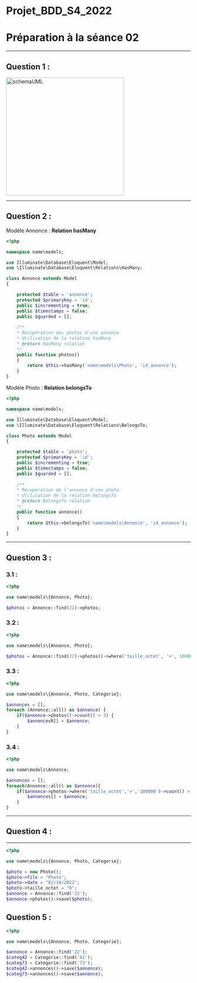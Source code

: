 # Projet_BDD_S4_2022

# Préparation à la séance 02

---

## Question 1 :

<img width="321" alt="schemaUML" src="https://user-images.githubusercontent.com/49103056/157445188-8c7b91e4-bb41-4578-b66c-468ba663aae8.png">

---

## Question 2 :

Modèle Annonce : **Relation hasMany**

```php
<?php

namespace name\models;

use Illuminate\Database\Eloquent\Model;
use \Illuminate\Database\Eloquent\Relations\HasMany;

class Annonce extends Model
{

    protected $table = 'annonce';
    protected $primaryKey = 'id';
    public $incrementing = true;
    public $timestamps = false;
    public $guarded = [];
    
    /**
    * Récupération des photos d'une annonce 
    * Utilisation de la relation hasMany 
    * @return HasMany relation
    */
    public function photos()
    {
        return $this->hasMany('name\models\Photo', 'id_annonce');
    }
}
```

Modèle Photo : **Relation belongsTo**

```php
<?php

namespace name\models;

use Illuminate\Database\Eloquent\Model;
use \Illuminate\Database\Eloquent\Relations\BelongsTo;

class Photo extends Model
{

    protected $table = 'photo';
    protected $primaryKey = 'id';
    public $incrementing = true;
    public $timestamps = false;
    public $guarded = [];
    
    /**
    * Récupération de l'annonce d'une photo  
    * Utilisation de la relation belongsTo 
    * @return BelongsTo relation
    */
    public function annonce()
    {
        return $this->belongsTo('name\models\Annonce', 'id_annonce');
    }
}
```

---

## Question 3 :

### 3.1 :

```php
<?php

use name\models\{Annonce, Photo};

$photos = Annonce::find(22)->photos;
```

### 3.2 :

```php
<?php

use name\models\{Annonce, Photo};

$photos = Annonce::find(22)->photos()->where('taille_octet', '>', 100000)->get();
```

### 3.3 :

```php
<?php

use name\models\{Annonce, Photo, Categorie};

$annonces = [];
foreach (Annonce::all() as $annonce) {
    if($annonce->photos()->count() > 3) {
        $annoncesR[] = $annonce;
    }
}
```

### 3.4 :

```php
<?php

use name\models\Annonce;

$annonces = [];
foreach(Annonce::all() as $annonce){
    if($annonce->photos->where('taille_octet','>','100000')->count() > 0){
        $annonces[] = $annonce;
    }
}
```

---

## Question 4 :

---

```php
<?php

use name\models\{Annonce, Photo, Categorie};

$photo = new Photo();
$photo->file = "Photo";
$photo->date = "02/10/2022";
$photo->taille_octet = "0";
$annonce = Annonce::find('22');
$annonce->photos()->save($photo);
```

## Question 5 :

```php
<?php

use name\models\{Annonce, Photo, Categorie};

$annonce = Annonce::find('22');
$categ42 = Categorie::find('42');
$categ73 = Categorie::find('73');
$categ42->annonces()->save($annonce);
$categ73->annonces()->save($annonce);
```
